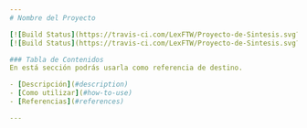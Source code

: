 ```yaml
---
# Nombre del Proyecto

[![Build Status](https://travis-ci.com/LexFTW/Proyecto-de-Sintesis.svg?token=MqDraeHyBKs8z6NLK61F&branch=master)](https://travis-ci.com/LexFTW/Proyecto-de-Sintesis)
[![Build Status](https://travis-ci.com/LexFTW/Proyecto-de-Sintesis.svg?token=MqDraeHyBKs8z6NLK61F&branch=master)](https://travis-ci.com/LexFTW/Proyecto-de-Sintesis)

### Tabla de Contenidos
En está sección podrás usarla como referencia de destino.

- [Descripción](#description)
- [Como utilizar](#how-to-use)
- [Referencias](#references)

---
```

